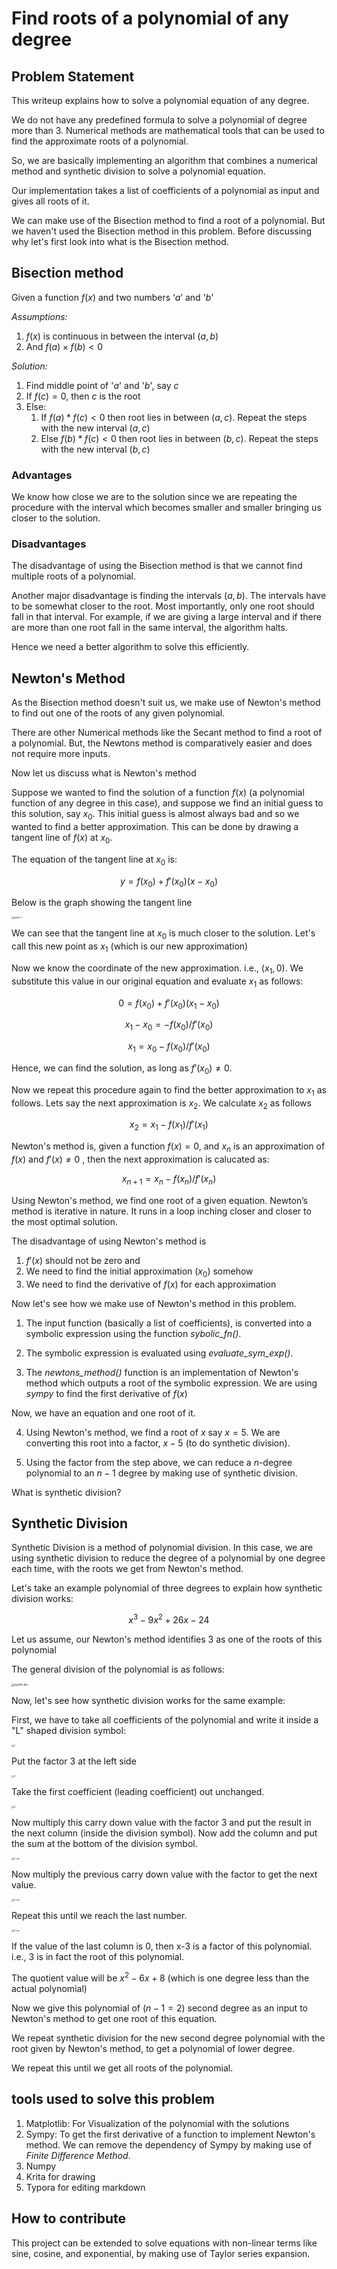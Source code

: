 # Find roots of a polynomial of any degree

## Problem Statement

This writeup explains how to solve a polynomial equation of any degree. 

We do not have any predefined formula to solve a polynomial of degree more than 3. Numerical methods are mathematical tools that can be used to find the approximate roots of a polynomial. 

So, we are basically implementing an algorithm that combines a numerical method and synthetic division to solve a polynomial equation.

Our implementation takes a list of coefficients of a polynomial as input and gives all roots of it.

We can make use of the Bisection method to find a root of a polynomial. But we haven't used the Bisection method in this problem. Before discussing why let's first look into what is the Bisection method.

## Bisection method

Given a function $f(x)$ and two numbers ‘$a$’ and '$b$'

*Assumptions:*

1. $f(x)$ is continuous in between the interval $(a,b)$
2. And $f(a)\times f(b)<0$

*Solution:*

1. Find middle point of '$a$' and '$b$', say $c$
2. If $f(c)=0$, then $c$ is the root
3. Else:
   1. If $f(a)*f(c) < 0$ then root lies in between $(a, c)$. Repeat the steps with the new interval $(a, c)$
   2. Else $f(b)*f(c) < 0$ then root lies in between $(b, c)$. Repeat the steps with the new interval $(b, c)$

### Advantages

We know how close we are to the solution since we are repeating the procedure with the interval which becomes smaller and smaller bringing us closer to the solution.

### Disadvantages

The disadvantage of using the Bisection method is that we cannot find multiple roots of a polynomial.

Another major disadvantage is finding the intervals  $(a,b)$. The intervals have to be somewhat closer to the root. Most importantly, only one root should fall in that interval. For example,  if we are giving a large interval and if there are more than one root fall in the same interval, the algorithm halts. 

Hence we need a better algorithm to solve this efficiently. 

## Newton's Method

As the Bisection method doesn't suit us, we make use of Newton's method to find out one of the roots of any given polynomial.

There are other Numerical methods like the Secant method to find a root of a polynomial. But, the Newtons method is comparatively easier and does not require more inputs.

Now let us discuss what is Newton's method

Suppose we wanted to find the solution of a function $f(x)$ (a polynomial function of any degree in this case), and suppose we find an initial guess to this solution, say $x_0$. This initial guess is almost always bad and so we wanted to find a better approximation. This can be done by drawing a tangent line of $f(x)$ at $x_0$.

The equation of the tangent line at $x_0$ is:

$$y = f(x_0) + f′(x_0) (x−x_0)$$	

Below is the graph showing the tangent line 

<img src="images/graph-1.png" alt="graph-1" style="zoom:25%;" />

We can see that the tangent line at $x_0$ is much closer to the solution. Let's call this new point as $x_1$ (which is our new approximation)

Now we know the coordinate of the new approximation. i.e., $(x_1, 0)$. We substitute this value in our original equation and evaluate $x_1$ as follows:

$$0 = f(x_0) + f′(x_0) (x_1−x_0)$$

$$x_1−x_0 = − f(x_0) / f′(x_0)$$

$$x_1 = x_0 − f(x_0) / f′(x_0)$$

Hence, we can find the solution, as long as $f'(x_0) \ne 0$.

Now we repeat this procedure again to find the better approximation to $x_1$ as follows. Lets say the next approximation is $x_2$. We calculate $x_2$ as follows

$$x_2 = x_1 − f(x_1) / f′(x_1)$$

Newton's method is, given a function $f(x)=0$, and $x_n$ is an approximation of $f(x)$ and $f'(x) \ne 0$ , then the next approximation is calucated as:

$$x_{n+1} = x_n − f(x_n) / f′(x_n)$$

Using Newton's method, we find one root of a given equation. Newton’s method is iterative in nature. It runs in a loop inching closer and closer to the most optimal solution.

The disadvantage of using Newton's method is 

1. $f'(x)$ should not be zero and
2. We need to find the initial approximation ($x_0$) somehow
3. We need to find the derivative of $f(x)$ for each approximation



Now let's see how we make use of Newton's method in this problem.

1. The input function (basically a list of coefficients), is converted into a symbolic expression using the function *sybolic_fn()*. 

2. The symbolic expression is evaluated using *evaluate_sym_exp()*.
3. The *newtons_method()* function is an implementation of Newton's method which outputs a root of the symbolic expression. We are using *sympy* to find the first derivative of $f(x)$

Now, we have an equation and one root of it.

4. Using Newton's method, we find a root of $x$ say $x=5$. We are converting this root into a factor, $x-5$ (to do synthetic division).

5. Using the factor from the step above, we can reduce a $n$-degree polynomial to an $n-1$ degree by making use of synthetic division.

What is synthetic division?

## Synthetic Division

Synthetic Division is a method of polynomial division. In this case, we are using synthetic division to reduce the degree of a polynomial by one degree each time, with the roots we get from Newton's method.

Let's take an example polynomial of three degrees to explain how synthetic division works:

$$x^3-9x^2+26x-24$$

Let us assume, our Newton's method identifies 3 as one of the roots of this polynomial

The general division of the polynomial is as follows:

<img src="images/synth-div.png" alt="synth-div" style="zoom:33%;" />

Now, let's see how synthetic division works for the same example:

First, we have to take all coefficients of the polynomial and write it inside a "L" shaped division symbol:

<img src="images/2.png" alt="2" style="zoom: 25%;" />

Put the factor $3$ at the left side

<img src="images/3.png" alt="3" style="zoom: 25%;" />

Take the first coefficient (leading coefficient) out unchanged.

<img src="images/4.png" alt="4" style="zoom: 25%;" />

Now multiply this carry down value with the factor 3 and put the result in the next column (inside the division symbol). Now add the column and put the sum at the bottom of the division symbol.

<img src="images/5-rev.png" alt="5-rev" style="zoom:25%;" />

Now multiply the previous carry down value with the factor to get the next value.

<img src="images/6-rev.png" alt="6-rev" style="zoom:25%;" />

Repeat this until we reach the last number.

<img src="images/8-rev.png" alt="8-rev" style="zoom:25%;" />

If the value of the last column is 0, then x-3 is a factor of this polynomial. i.e., 3 is in fact the root of this polynomial.

The quotient value will be $x^2-6x+8$ (which is one degree less than the actual polynomial)

Now we give this polynomial of $(n-1=2)$ second degree as an input to Newton's method to get one root of this equation.

We repeat synthetic division for the new second degree polynomial with the root given by Newton's method, to get a polynomial of lower degree.

We repeat this until we get all roots of the polynomial.

## tools used to solve this problem

1. Matplotlib: For Visualization of the polynomial with the solutions
2. Sympy: To get the first derivative of a function to implement Newton's method. We can remove the dependency of Sympy by making use of *Finite Difference Method*. 
3. Numpy 
4. Krita for drawing
5. Typora for editing markdown

## How to contribute

This project can be extended to solve equations with non-linear terms like sine, cosine, and exponential, by making use of Taylor series expansion.



 

